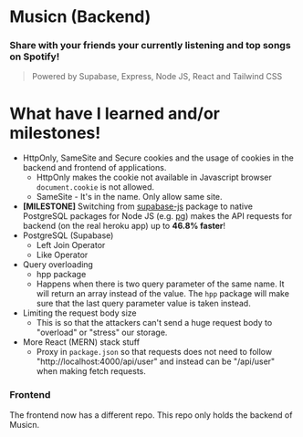 # Musicn (Backend)

### Share with your friends your currently listening and top songs on Spotify!

> Powered by Supabase, Express, Node JS, React and Tailwind CSS

# What have I learned and/or milestones!

- HttpOnly, SameSite and Secure cookies and the usage of cookies in the backend and frontend of applications.
  - HttpOnly makes the cookie not available in Javascript browser `document.cookie` is not allowed.
  - SameSite - It's in the name. Only allow same site.
- **[MILESTONE]** Switching from [supabase-js](https://www.npmjs.com/package/@supabase/supabase-js) package to native PostgreSQL packages for Node JS (e.g. [pg](https://www.npmjs.com/package/pg)) makes the API requests for backend (on the real heroku app) up to **46.8% faster**!
- PostgreSQL (Supabase)
  - Left Join Operator
  - Like Operator
- Query overloading
  - hpp package
  - Happens when there is two query parameter of the same name. It will return an array instead of the value. The `hpp` package will make sure that the last query parameter value is taken instead.
- Limiting the request body size
  - This is so that the attackers can't send a huge request body to "overload" or "stress" our storage.
- More React (MERN) stack stuff
  - Proxy in `package.json` so that requests does not need to follow "http://localhost:4000/api/user" and instead can be "/api/user" when making fetch requests.

### Frontend

The frontend now has a different repo. This repo only holds the backend of Musicn.
